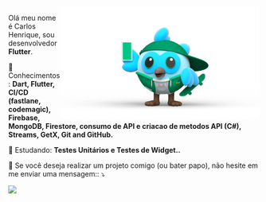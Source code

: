 <img src="images/mydashavatar.png" min-width="400px" max-width="400px" width="400px" align="right" alt="DashAvatar Carlos">

<p align="left"> 
  Olá meu nome é Carlos Henrique, sou desenvolvedor <strong>Flutter</strong>.
</p>

<p align="left">
  🦄 Conhecimentos: <strong>Dart, Flutter, CI/CD (fastlane, codemagic), Firebase, MongoDB, Firestore, consumo de API e criacao de metodos API (C#), 
Streams, GetX, Git and GitHub.</strong>
</p>

<p align="left">
  🦄 Estudando: <strong>Testes Unitários e Testes de Widget..</strong>
</p>

<p align="left">
  💌 Se você deseja realizar um projeto comigo (ou bater papo), não hesite em me enviar uma mensagem:: ⤵️
</p>

<p align="left">  
  <a href="https://www.linkedin.com/in/carloshenriquetarabal/" alt="Linkedin">
  <img src="https://img.shields.io/badge/-Linkedin-0e76a8?style=for-the-badge&logo=Linkedin&logoColor=white&link=https://www.linkedin.com/in/carloshenriquetarabal/" /></a>
</p>  
